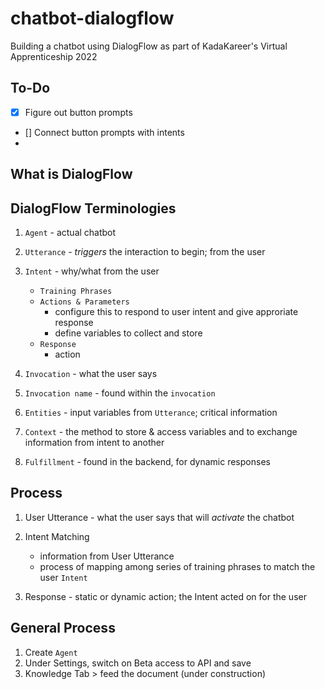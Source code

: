 # chatbot-dialogflow
Building a chatbot using DialogFlow as part of KadaKareer's Virtual Apprenticeship 2022

## To-Do
+ [X] Figure out button prompts
+ [] Connect button prompts with intents
+ 

## What is DialogFlow

## DialogFlow Terminologies

1. `Agent` - actual chatbot
2. `Utterance` - *triggers* the interaction to begin; from the user
3. `Intent` - why/what from the user
    - `Training Phrases` 
    - `Actions & Parameters`  
        - configure this to respond to user intent and give approriate response  
        - define variables to collect and store  
    - `Response`  
        - action

5. `Invocation` - what the user says
6. `Invocation name` - found within the  `invocation`
7. `Entities` - input variables from `Utterance`; critical information
8. `Context` - the method to store & access variables and to exchange information from intent to another
9. `Fulfillment` - found in the backend, for dynamic responses

## Process
1. User Utterance - what the user says that will *activate* the chatbot
2. Intent Matching 
    - information from User Utterance
    - process of mapping among series of training phrases to match the user `Intent` 

3. Response - static or dynamic action; the Intent acted on for the user

## General Process
1. Create `Agent`
2. Under Settings, switch on Beta access to API and save
3. Knowledge Tab > feed the document (under construction) 
